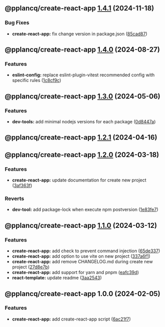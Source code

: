 ## @pplancq/create-react-app [1.4.1](https://github.com/pplancq/dev-tools/compare/@pplancq/create-react-app@1.4.0...@pplancq/create-react-app@1.4.1) (2024-11-18)

### Bug Fixes

* **create-react-app:** fix change version in package.json ([85cad87](https://github.com/pplancq/dev-tools/commit/85cad879a03490e51a24a09396cae0301a55633f))

## @pplancq/create-react-app [1.4.0](https://github.com/pplancq/dev-tools/compare/@pplancq/create-react-app@1.3.0...@pplancq/create-react-app@1.4.0) (2024-08-27)

### Features

* **eslint-config:** replace eslint-plugin-vitest recommended config with specific rules ([1c8cf9c](https://github.com/pplancq/dev-tools/commit/1c8cf9cce9d6e9df414b73a7cd2a9f7d4019fdcb))

## @pplancq/create-react-app [1.3.0](https://github.com/pplancq/dev-tools/compare/@pplancq/create-react-app@1.2.1...@pplancq/create-react-app@1.3.0) (2024-05-06)


### Features

* **dev-tools:** add minimal nodejs versions for each package ([0d8447a](https://github.com/pplancq/dev-tools/commit/0d8447a6f4e26ff9cb28baac8434020156d5dac0))

## @pplancq/create-react-app [1.2.1](https://github.com/pplancq/dev-tools/compare/@pplancq/create-react-app@1.2.0...@pplancq/create-react-app@1.2.1) (2024-04-16)

## @pplancq/create-react-app [1.2.0](https://github.com/pplancq/dev-tools/compare/@pplancq/create-react-app@1.1.0...@pplancq/create-react-app@1.2.0) (2024-03-18)


### Features

* **create-react-app:** update documentation for create new project ([3af363f](https://github.com/pplancq/dev-tools/commit/3af363f5c3e436fdbf346af3f19a33d4f17cecac))


### Reverts

* **dev-tool:** add package-lock when execute npm postversion ([1e83fe7](https://github.com/pplancq/dev-tools/commit/1e83fe7ee8d2529ce3b85e1abb56968171ee01ff))

## @pplancq/create-react-app [1.1.0](https://github.com/pplancq/dev-tools/compare/@pplancq/create-react-app@1.0.0...@pplancq/create-react-app@1.1.0) (2024-03-12)


### Features

* **create-react-app:** add check to prevent command injection ([65de337](https://github.com/pplancq/dev-tools/commit/65de33787a4a6eed7588234be6bae1ace5503fb4))
* **create-react-app:** add option to use vite on new project ([337a6f1](https://github.com/pplancq/dev-tools/commit/337a6f191db3c6aa474e6f9904d22b53ccb58577))
* **create-react-app:** add remove CHANGELOG.md during create new project ([27d8e7b](https://github.com/pplancq/dev-tools/commit/27d8e7bd246664ec372dd34cedebff274031341b))
* **create-react-app:** add support for yarn and pnpm ([eafc39d](https://github.com/pplancq/dev-tools/commit/eafc39d972b178ca21ed307166a9ba394161803f))
* **react-template:** update readme ([3aa2543](https://github.com/pplancq/dev-tools/commit/3aa2543948a697f6604f4984884184d3f285d297))

## @pplancq/create-react-app 1.0.0 (2024-02-05)


### Features

* **create-react-app:** add create-react-app script ([6ac21f7](https://github.com/pplancq/dev-tools/commit/6ac21f7e8148822a31b61fb618a5dfccedf20a3c))
